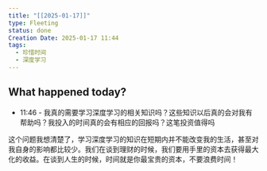 ```yaml
---
title: "[[2025-01-17]]"
type: Fleeting
status: done
Creation Date: 2025-01-17 11:44
tags:
  - 珍惜时间
  - 深度学习
---
```



## What happened today?
- 11:46 - 我真的需要学习深度学习的相关知识吗？这些知识以后真的会对我有帮助吗？我投入的时间真的会有相应的回报吗？这笔投资值得吗

这个问题我想清楚了，学习深度学习的知识在短期内并不能改变我的生活，甚至对我自身的影响都比较少。我们在谈到理财的时候，我们要用手里的资本去获得最大化的收益。在谈到人生的时候，时间就是你最宝贵的资本，不要浪费时间！